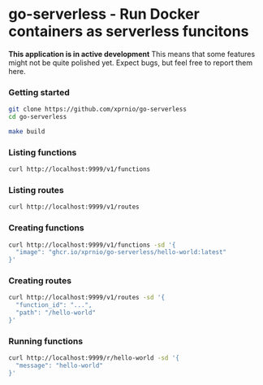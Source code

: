 # go-serverless - Run Docker containers as serverless funcitons

**This application is in active development**
This means that some features might not be quite polished yet.
Expect bugs, but feel free to report them here.

### Getting started
```sh
git clone https://github.com/xprnio/go-serverless
cd go-serverless

make build
```

### Listing functions
```sh
curl http://localhost:9999/v1/functions
```

### Listing routes
```sh
curl http://localhost:9999/v1/routes
```

### Creating functions
```sh
curl http://localhost:9999/v1/functions -sd '{
  "image": "ghcr.io/xprnio/go-serverless/hello-world:latest"
}'
```

### Creating routes
```sh
curl http://localhost:9999/v1/routes -sd '{
  "function_id": "...",
  "path": "/hello-world"
}'
```

### Running functions
```sh
curl http://localhost:9999/r/hello-world -sd '{
  "message": "hello-world"
}'
```
